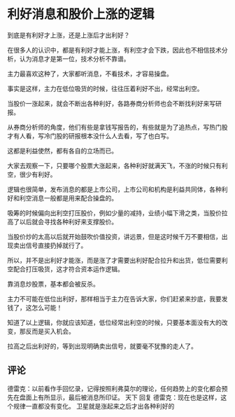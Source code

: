 # 利好消息和股价上涨的逻辑
[url]: (https://t.zsxq.com/mqNJMvj)

到底是有利好才上涨，还是上涨后才出利好？

在很多人的认识中，都是有利好才能上涨，有利空才会下跌，因此也不相信技术分析，认为消息才是第一位，技术分析不靠谱。

主力最喜欢这种了，大家都听消息，不看技术，才容易操盘。

事实是这样，主力在低位吸货的时候，往往压着利好不出，经常出利空。

当股价一涨起来，就会不断出各种利好，各路券商分析师也会不断找利好来写研报。

从券商分析师的角度，他们有些是拿钱写报告的，有些就是为了追热点，写热门股才有人看，写冷门股的研报根本没什么人去看，写了也白写。

这都是利益使然，都有各自的立场而已。

大家去观察一下，只要哪个股票大涨起来，各种利好就满天飞，不涨的时候只有利空，很少有利好。

逻辑也很简单，发布消息的都是上市公司，上市公司和机构是利益共同体，各种利好和利空消息一般都是用来配合操盘的。

吸筹的时候偏向出利空打压股价，例如少量的减持，业绩小幅下滑之类，当股价拉高了以后就会寻找各种利好来支撑股价。

当股价炒的太高以后就开始鼓吹价值投资，讲远景，但是这时候千万不要相信，出现卖出信号直接扔掉就行了。

所以，并不是出利好才能涨，而是涨了才需要出利好配合拉升和出货，低位需要利空配合打压吸货，这才符合资本运作逻辑。

靠消息炒股票，基本都会被反杀。

主力不可能在低位出利好，那样相当于主力在告诉大家，你们赶紧来抄底，我要发钱了，这怎么可能！

知道了以上逻辑，你就应该知道，低位经常出利空的时候，只要基本面没有大的改变，那反而是买入机会。

拉高之后出利好的，等到出现明确卖出信号，就要毫不犹豫的走人了。
　　
## 评论
德雷克：以前看作手回忆录，记得按照利弗莫尔的理论，任何趋势上的变化都会预先在盘面上有所显示，最后被消息所印证。
天下 回复 德雷克：现在也是这样，这个规律一直都没有变化。
卫星就是涨起来之后才出各种利好的